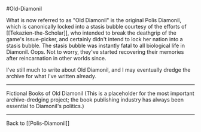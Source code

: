 #Old-Diamonil

What is now referred to as "Old Diamonil" is the original Polis Diamonil, which is canonically locked into a stasis bubble courtesy of the efforts of [[Tekazien-the-Scholar]], who intended to break the deathgrip of the game's issue-picker, and certainly didn't intend to lock her nation into a stasis bubble.  The stasis bubble was instantly fatal to all biological life in Diamonil.  Oops.  Not to worry, they've started recovering their memories after reincarnation in other worlds since.

I've still much to write about Old Diamonil, and I may eventually dredge the archive for what I've written already.

---
Fictional Books of Old Diamonil
(This is a placeholder for the most important archive-dredging project; the book publishing industry has always been essential to Diamonil's politics.)

---
Back to [[Polis-Diamonil]]

